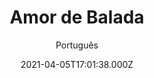---
id: '7b8ee178-f1f8-490e-bddd-747a9b77fbbb'
type: 'movie' # Filme, Série, Anime
title: "Amor de Balada"
synopsis: ["Milo trabalha como bartender em Berlim e uma noite conhece sua mulher dos sonhos Sunny através de uma série de coincidências. Os dois se encontram para um encontro, mas a noite romântica perfeita até agora.",
]
originalTitle: "Nightlife"
date: '2021-04-05T17:01:38.000Z'
update: '2021-04-05T17:01:38.000Z'
releaseDate: '2020-02-13T03:00:00.000Z'
imdb:
  rating: '5.8' # 8.5
  id: '' # tt0470752
duration: '1h 55 Min'
trailer:
  urls: [
    'mrqkfdCMmxI',
  ]
tags: ['1080p']
genre: ['Comédia', 'Romance'] #
quality: 'BluRay' # BluRay, WEB-DL, HDTV, WEB-DL4K, WEB-DLe
format: 'Mkv' # MKV, MP4, TS
audio: 'Português, Alemão' # Dublado, Legendado, Dual Audio, Dub & Leg
subtitle: 'Português' # Português, inglês,
size: '4.13 GB' # 4.8 GB
audioQuality: 10
videoQuality: 10
directors: []
#  - name: 'Lana Wachowski'
#    image: ''
#  - name: 'Lilly Wachowski'
#    image: ''
cast: []
#  - name: 'Keanu Reeves'
#    image: ''
#    characterName: 'Neo'
writers: []
#  - name: ''
#    image: ''
maturityRating:
  age: '' # L , 10, 12, 14, 16, 18
  topics: [''] # Violence, Illegal drugs, Inappropriate Language, Legal Drugs, Sexual Content, Extreme Violence
###########################################
download:
  
  - url: 'magnet:?xt=urn:btih:33db9df9eb1e7ec2d3f3c5eb2fb3dde774ae0517&dn=LAPUMiA.Org%20-%20Amor.de.Balada.2020.1080p.BluRay.x264.DUAL-TDF&tr=udp%3a%2f%2ftracker.opentrackr.org%3a1337%2fannounce&tr=udp%3a%2f%2ftracker.openbittorrent.com%3a80%2fannounce&tr=udp%3a%2f%2ftracker.trackerfix.com%3a80%2fannounce&tr=udp%3a%2f%2ftracker.coppersurfer.tk%3a6969%2fannounce&tr=udp%3a%2f%2ftracker.leechers-paradise.org%3a6969%2fannounce&tr=udp%3a%2f%2feddie4.nl%3a6969%2fannounce&tr=udp%3a%2f%2fp4p.arenabg.com%3a1337%2fannounce&tr=udp%3a%2f%2fexplodie.org%3a6969%2fannounce&tr=udp%3a%2f%2fzer0day.ch%3a1337%2fannounce'
    resolution: '1080p' # 720p, 1080p, 4K,
    audio: 'Dual Áudio' # Dublado, Legendado, Dual Audio
    size: '' # 4.8 GB
    quality: '' # BluRay, WEB-DL
    format: '' # MKV
images:
  cover: '/assets/movies/amor-de-balada.jpg'
  background: '/assets/movies/'
---